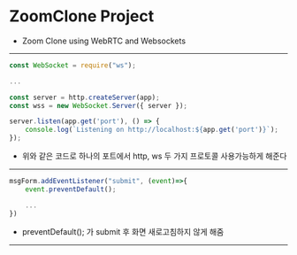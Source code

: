 # ZoomClone Project

- Zoom Clone using WebRTC and Websockets

***
```javascript
const WebSocket = require("ws");

...

const server = http.createServer(app);
const wss = new WebSocket.Server({ server });

server.listen(app.get('port'), () => {
    console.log(`Listening on http://localhost:${app.get('port')}`);
});
```
- 위와 같은 코드로 하나의 포트에서 http, ws 두 가지 프로토콜 사용가능하게 해준다
***
```javascript
msgForm.addEventListener("submit", (event)=>{
    event.preventDefault();

    ...
})
```
- preventDefault(); 가 submit 후 화면 새로고침하지 않게 해줌
***